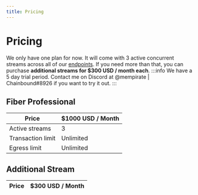 ```yaml
---
title: Pricing
---
```


# Pricing

We only have one plan for now. It will come with 3 active concurrent streams across all of our [endpoints](/docs/regions).
If you need more than that, you can purchase **additional streams for $300 USD / month each**.
:::info
We have a 5 day trial period. Contact me on Discord at @mempirate | Chainbound#8926 if you want to try it out.
:::

## Fiber Professional

| Price | $1000 USD / Month |
| ----- | ------------------ |
| Active streams | 3 |
| Transaction limit | Unlimited |
| Egress limit | Unlimited |

## Additional Stream
| Price | $300 USD / Month |
| ----- | ------------------ |